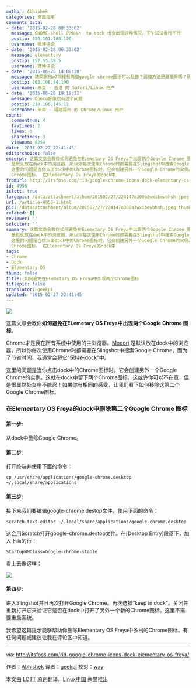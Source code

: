 ```yaml
---
author: Abhishek
categories: 桌面应用
comments_data:
- date: '2015-02-28 00:33:02'
  message: GNOME-shell 的dash  to dock 也会出现这种情况，下午试试看行不行
  postip: 220.181.108.120
  username: 微博评论
- date: '2015-02-28 06:33:02'
  message: elementary
  postip: 157.55.39.5
  username: 微博评论
- date: '2015-06-20 14:08:20'
  message: 請問家用w7同樣有两個google chrome圖示可以點做？這個方法是最簡單嗎？現在好傍惶，請你幫幫我好嗎？電腦新手，謝謝大哥！
  postip: 203.198.84.199
  username: 来自 - 香港 的 Safari/Linux 用户
- date: '2015-06-20 19:19:21'
  message: Opera好像也有这个问题
  postip: 218.106.145.11
  username: 来自 - 福建福州 的 Chrome/Linux 用户
count:
  commentnum: 4
  favtimes: 2
  likes: 0
  sharetimes: 3
  viewnum: 8254
date: '2015-02-27 22:41:45'
editorchoice: false
excerpt: 这篇文章会教你如何避免在ELemetary OS Freya中出现两个Google Chrome 图标。 Chrome才是我在所有系统中使用的主浏览器。Modori
  是默认放在dock中的浏览器，所以你每次使用Chrome时都需要在Slingshot中搜索Google Chrome，而为了节省时间，我通常会将它保持在dock中。
  这里的问题是当你点击dock中的Chrome图标时，它会创建另外一个Google Chrome的实例。这就在dock中留下两个Chrome图标，这或许你可以不在意，但是很显然处女座不能忍！如果你有相同的感受，让我们看下如何移除这第二个Google
  Chrome图标。 在Elementary OS Freya的dock中
fromurl: http://itsfoss.com/rid-google-chrome-icons-dock-elementary-os-freya/
id: 4956
islctt: true
largepic: /data/attachment/album/201502/27/224147o300a3wxibewbhsh.jpeg
url: /article-4956-1.html
pic: /data/attachment/album/201502/27/224147o300a3wxibewbhsh.jpeg.thumb.jpg
related: []
reviewer: ''
selector: ''
summary: 这篇文章会教你如何避免在ELemetary OS Freya中出现两个Google Chrome 图标。 Chrome才是我在所有系统中使用的主浏览器。Modori
  是默认放在dock中的浏览器，所以你每次使用Chrome时都需要在Slingshot中搜索Google Chrome，而为了节省时间，我通常会将它保持在dock中。
  这里的问题是当你点击dock中的Chrome图标时，它会创建另外一个Google Chrome的实例。这就在dock中留下两个Chrome图标，这或许你可以不在意，但是很显然处女座不能忍！如果你有相同的感受，让我们看下如何移除这第二个Google
  Chrome图标。 在Elementary OS Freya的dock中
tags:
- Chrome
- Dock
- Elementary OS
thumb: false
title: 如何避免在ELemetary OS Freya中出现两个Chrome图标
titlepic: false
translator: geekpi
updated: '2015-02-27 22:41:45'
---
```


![](/data/attachment/album/201502/27/224147o300a3wxibewbhsh.jpeg)


这篇文章会教你**如何避免在ELemetary OS Freya中出现两个Google Chrome 图标**。


Chrome才是我在所有系统中使用的主浏览器。[Modori](http://midori-browser.org/) 是默认放在dock中的浏览器，所以你每次使用Chrome时都需要在Slingshot中搜索Google Chrome，而为了节省时间，我通常会将它“保持在dock”中。


这里的问题是当你点击dock中的Chrome图标时，它会创建另外一个Google Chrome的实例。这就在dock中留下两个Chrome图标，这或许你可以不在意，但是很显然处女座不能忍！如果你有相同的感受，让我们看下如何移除这第二个Google Chrome图标。


### 在Elementary OS Freya的dock中删除第二个Google Chrome 图标


#### 第一步:


从dock中删除Google Chrome。


#### 第二步:


打开终端并使用下面的命令：



```
cp /usr/share/applications/google-chrome.desktop ~/.local/share/applications

```

#### 第三步:


接下来我们要编辑google-chrome.destop文件。使用下面的命令：



```
scratch-text-editor ~/.local/share/applications/google-chrome.desktop

```

这会用Scratch打开google-chrome.destop文件。在[Desktop Entry]段落下，加入下面的行：



```
StartupWMClass=Google-chrome-stable

```

看上去像这样：


![](/data/attachment/album/201502/27/224151rhltdfhtd1zfpmcq.png)


#### 第四步:


进入Slingshot并且再次打开Google Chrome。再次选择“keep in dock”。关闭并重新打开它来验证它是否在dock中打开了另外一个新的Chrome图标。这里不需要重启系统。


我希望这篇提示能够帮助你删除Elementary OS Freya中多出的Chrome图标。有任何问题或建议让我在评论区中知道。




---


via: <http://itsfoss.com/rid-google-chrome-icons-dock-elementary-os-freya/>


作者：[Abhishek](http://itsfoss.com/author/abhishek/) 译者：[geekpi](https://github.com/geekpi) 校对：[wxy](https://github.com/wxy)


本文由 [LCTT](https://github.com/LCTT/TranslateProject) 原创翻译，[Linux中国](http://linux.cn/) 荣誉推出